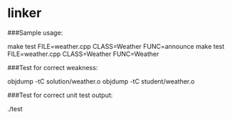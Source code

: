 # linker

###Sample usage:

make test FILE=weather.cpp CLASS=Weather FUNC=announce
make test FILE=weather.cpp CLASS=Weather FUNC=Weather

###Test for correct weakness:

objdump -tC solution/weather.o
objdump -tC student/weather.o

###Test for correct unit test output:

./test
